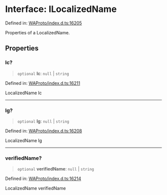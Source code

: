 # Interface: ILocalizedName

Defined in: [WAProto/index.d.ts:16205](https://github.com/Fokusdotid/Baileys/blob/4aa08196a497251af5be42856601e02d8a85cce8/WAProto/index.d.ts#L16205)

Properties of a LocalizedName.

## Properties

### lc?

> `optional` **lc**: `null` \| `string`

Defined in: [WAProto/index.d.ts:16211](https://github.com/Fokusdotid/Baileys/blob/4aa08196a497251af5be42856601e02d8a85cce8/WAProto/index.d.ts#L16211)

LocalizedName lc

***

### lg?

> `optional` **lg**: `null` \| `string`

Defined in: [WAProto/index.d.ts:16208](https://github.com/Fokusdotid/Baileys/blob/4aa08196a497251af5be42856601e02d8a85cce8/WAProto/index.d.ts#L16208)

LocalizedName lg

***

### verifiedName?

> `optional` **verifiedName**: `null` \| `string`

Defined in: [WAProto/index.d.ts:16214](https://github.com/Fokusdotid/Baileys/blob/4aa08196a497251af5be42856601e02d8a85cce8/WAProto/index.d.ts#L16214)

LocalizedName verifiedName
